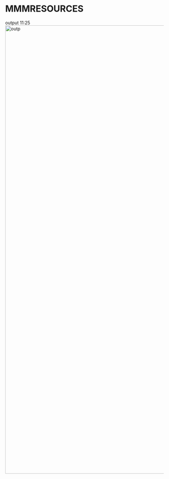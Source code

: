 # MMMRESOURCES

output 11:25
<img width="1424" alt="outp" src="https://github.com/TejasMishr/MMMRESOURCES/assets/113692600/fbcda7fe-a9c3-4ae2-bfa3-1402b1ba5ea8">
